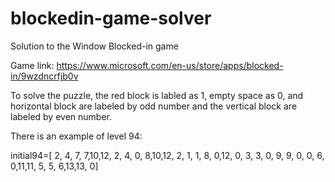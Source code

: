 # blockedin-game-solver
Solution to the Window Blocked-in game

Game link:
https://www.microsoft.com/en-us/store/apps/blocked-in/9wzdncrfjb0v

To solve the puzzle, the red block is labled as 1, empty space as 0, 
and horizontal block are labeled by odd number and the vertical block
are labeled by even number.

There is an example of level 94:

initial94=[
 2, 4, 7, 7,10,12,
 2, 4, 0, 8,10,12,
 2, 1, 1, 8, 0,12,
 0, 3, 3, 0, 9, 9,
 0, 0, 6, 0,11,11,
 5, 5, 6,13,13, 0]
